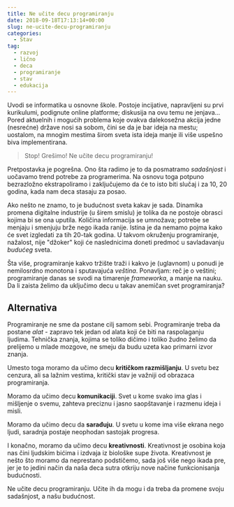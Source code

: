 ```yaml
---
title: Ne učite decu programiranju
date: 2018-09-18T17:13:14+00:00
slug: ne-ucite-decu-programiranju
categories:
  - Stav
tag:
  - razvoj
  - lično
  - deca
  - programiranje
  - stav
  - edukacija
---
```


Uvodi se informatika u osnovne škole. Postoje incijative, napravljeni su prvi kurikulumi, podignute online platforme; diskusija na ovu temu ne jenjava... Pored aktuelnih i mogućih problema koje ovakva dalekosežna akcija jedne (nesrećne) države nosi sa sobom, čini se da je bar ideja na mestu; uostalom, na mnogim mestima širom sveta ista ideja manje ili više uspešno biva implementirana.

> Stop! Grešimo! Ne učite decu programiranju!

<!--more-->

Pretpostavka je pogrešna. Ono šta radimo je to da posmatramo _sadašnjost_ i uočavamo trend potrebe za programerima. Na osnovu toga potpuno bezrazložno ekstrapoliramo i zaključujemo da će to isto biti slučaj i za 10, 20 godina, kada nam deca stasaju za posao.

Ako nešto ne znamo, to je budućnost sveta kakav je sada. Dinamika promena digitalne industrije (u širem smislu) je tolika da ne postoje obrasci kojima bi se ona uputila. Količina informacija se umnožava; potrebe se menjaju i smenjuju brže nego ikada ranije. Istina je da nemamo pojma kako će svet izgledati za tih 20-tak godina. U takvom okruženju programiranje, nažalost, nije "džoker" koji će naslednicima doneti predmoć u savladavanju _budućeg_ sveta.

Šta više, programiranje kakvo tržište traži i kakvo je (uglavnom) u ponudi je nemilosrdno monotona i sputavajuća _veština_. Ponavljam: reč je o veštini; programiranje danas se svodi na timarenje _frameworka_, a manje na nauku. Da li zaista želimo da uključimo decu u takav anemičan svet programiranja?

## Alternativa

Programiranje ne sme da postane cilj samom sebi. Programiranje treba da postane _alat_ - zapravo tek jedan od alata koji će biti na raspolaganju ljudima. Tehnička znanja, kojima se toliko dičimo i toliko žudno želimo da prelijemo u mlade mozgove, ne smeju da budu uzeta kao primarni izvor znanja.

Umesto toga moramo da učimo decu **kritičkom razmišljanju**. U svetu bez cenzura, ali sa lažnim vestima, kritički stav je važniji od obrazaca programiranja.

Moramo da učimo decu **komunikaciji**. Svet u kome svako ima glas i mišljenje o svemu, zahteva preciznu i jasno saopštavanje i razmenu ideja i misli.

Moramo da učimo decu da **sarađuju**. U svetu u kome ima više ekrana nego ljudi, saradnja postaje neophodan sastojak progresa.

I konačno, moramo da učimo decu **kreativnosti**. Kreativnost je osobina koja nas čini ljudskim bićima i izdvaja iz biološke supe života. Kreativnost je nešto što moramo da neprestano podstičemo, sada još više nego ikada pre, jer je to jedini način da naša deca sutra otkriju nove načine funkcionisanja budućnosti.

Ne učite decu programiranju. Učite ih da mogu i da treba da promene svoju sadašnjost, a našu budućnost.
